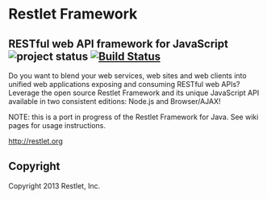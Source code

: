 # Restlet Framework

## RESTful web API framework for JavaScript ![project status](http://dl.dropbox.com/u/2208502/maintained.png) [![Build Status](https://secure.travis-ci.org/restlet/restlet-framework-js.png)](http://travis-ci.org/restlet/restlet-framework-js)

Do you want to blend your web services, web sites and web clients into unified web applications exposing and consuming RESTful web APIs?
Leverage the open source Restlet Framework and its unique JavaScript API available in two consistent editions: Node.js and Browser/AJAX! 

NOTE: this is a port in progress of the Restlet Framework for Java. See wiki pages for usage instructions.

http://restlet.org

## Copyright

Copyright 2013 Restlet, Inc.

